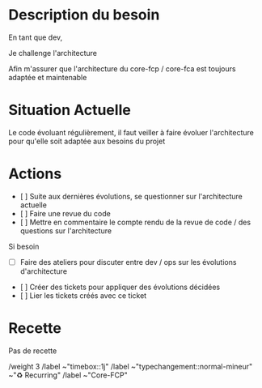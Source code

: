 # Description du besoin 

En tant que dev, 

Je challenge l'architecture

Afin m'assurer que l'architecture du core-fcp / core-fca est toujours adaptée et maintenable

# Situation Actuelle

Le code évoluant régulièrement, il faut veiller à faire évoluer l'architecture pour qu'elle soit adaptée aux besoins du projet


# Actions

- [ ] Suite aux dernières évolutions, se questionner sur l'architecture actuelle
- [ ] Faire une revue du code
- [ ] Mettre en commentaire le compte rendu de la revue de code / des questions sur l'architecture

Si besoin 

- [ ] Faire des ateliers pour discuter entre dev / ops sur les évolutions d'architecture
- [ ] Créer des tickets pour appliquer des évolutions décidées
- [ ] Lier les tickets créés avec ce ticket


# Recette

Pas de recette

/weight 3
/label ~"timebox::1j"
/label ~"typechangement::normal-mineur" ~"♻️ Recurring"
/label ~"Core-FCP"
